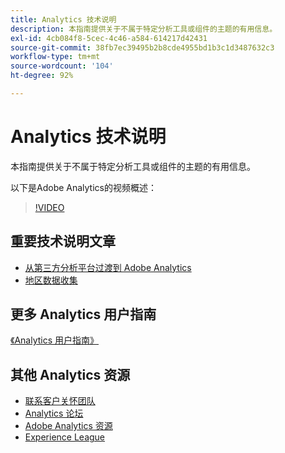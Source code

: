 ```yaml
---
title: Analytics 技术说明
description: 本指南提供关于不属于特定分析工具或组件的主题的有用信息。
exl-id: 4cb084f8-5cec-4c46-a584-614217d42431
source-git-commit: 38fb7ec39495b2b8cde4955bd1b3c1d3487632c3
workflow-type: tm+mt
source-wordcount: '104'
ht-degree: 92%

---
```


# Analytics 技术说明

本指南提供关于不属于特定分析工具或组件的主题的有用信息。

以下是Adobe Analytics的视频概述：

>[!VIDEO](https://video.tv.adobe.com/v/27429/?quality=12)

## 重要技术说明文章

* [从第三方分析平台过渡到 Adobe Analytics](ga-to-aa/home.md)
* [地区数据收集](/help/technotes/rdc/regional-data-collection.md)

## 更多 Analytics 用户指南

[《Analytics 用户指南》](https://experienceleague.adobe.com/docs/analytics.html)

## 其他 Analytics 资源

* [联系客户关怀团队](https://helpx.adobe.com/cn/contact/enterprise-support.ec.html)
* [Analytics 论坛](https://forums.adobe.com/community/experience-cloud/analytics-cloud/analytics)
* [Adobe Analytics 资源](https://forums.adobe.com/message/10660755)
* [Experience League](https://landing.adobe.com/experience-league/)
